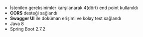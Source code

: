 - İstenilen gereksinimler karşılanarak 4(dört) end point kullanıldı
- **CORS** desteği sağlandı
- **Swagger UI** ile doküman erişimi ve kolay test sağlandı
- Java 8
- Spring Boot 2.7.2
